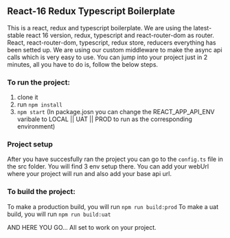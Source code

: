 ## React-16 Redux Typescript Boilerplate
This is a react, redux and typescript boilerplate. We are using the latest-stable react 16 version, redux, typescript and react-router-dom as router. 
React, react-router-dom, typescript, redux store, reducers everything has been setted up. We are using our custom middleware 
to make the async api calls which is very easy to use. 
You can jump into your project just in 2 minutes, all you have to do is, follow the below steps. 

### To run the project: 
1. clone it
2. run `npm install`
3. `npm start` (In package.josn you can change the REACT_APP_API_ENV varibale to LOCAL || UAT || PROD to run as the corresponding environment)

### Project setup
After you have succesfully ran the project you can go to the `config.ts` file in the src folder. You will find 3 env setup there. You can add your webUrl where your project will run and also add your base api url.

### To build the project:
To make a production build, you will run `npm run build:prod`
To make a uat build, you will run `npm run build:uat`


AND HERE YOU GO... All set to work on your project.
